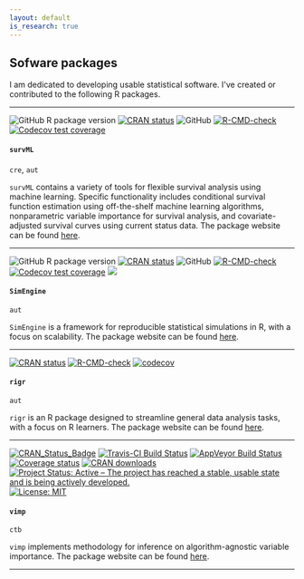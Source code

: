 ```yaml
---
layout: default
is_research: true
--- 
```


## Sofware packages

I am dedicated to developing usable statistical software. I've created or contributed to the following R packages. 

---

![GitHub R package
version](https://img.shields.io/github/r-package/v/cwolock/survML?scale=2)
[![CRAN
status](https://www.r-pkg.org/badges/version/survML?scale=1)](https://CRAN.R-project.org/package=survML)
![GitHub](https://img.shields.io/github/license/cwolock/survML?scale=1)
[![R-CMD-check](https://github.com/cwolock/survML/actions/workflows/R-CMD-check.yml/badge.svg)](https://github.com/cwolock/survML/actions/workflows/R-CMD-check.yml)
[![Codecov test
coverage](https://codecov.io/gh/cwolock/survML/branch/main/graph/badge.svg?scale=1)](https://app.codecov.io/gh/cwolock/survML?branch=main)

#### `survML`

`cre`, `aut`

`survML` contains a variety of tools for flexible survival analysis using machine learning. Specific functionality includes conditional survival function estimation using off-the-shelf machine learning algorithms, nonparametric variable importance for survival analysis, and covariate-adjusted survival curves using current status data. The package website can be found [here](https://cwolock.github.io/survML/). 

---

<!-- badges: start -->
  ![GitHub R package version](https://img.shields.io/github/r-package/v/Avi-Kenny/SimEngine)
  [![CRAN status](https://www.r-pkg.org/badges/version/SimEngine)](https://CRAN.R-project.org/package=SimEngine)
  ![GitHub](https://img.shields.io/github/license/Avi-Kenny/SimEngine)
  [![R-CMD-check](https://github.com/Avi-Kenny/SimEngine/actions/workflows/R-CMD-check.yml/badge.svg)](https://github.com/Avi-Kenny/SimEngine/actions/workflows/R-CMD-check.yml)
  [![Codecov test coverage](https://codecov.io/gh/Avi-Kenny/SimEngine/branch/master/graph/badge.svg)](https://app.codecov.io/gh/Avi-Kenny/SimEngine?branch=master)
  [![](https://cranlogs.r-pkg.org/badges/SimEngine)](https://CRAN.R-project.org/package=SimEngine)
<!-- badges: end -->

#### `SimEngine`

`aut`

`SimEngine` is a framework for reproducible statistical simulations in R, with a focus on scalability. The package website can be found [here](https://avi-kenny.github.io/SimEngine/). 

---

[![CRAN
status](https://www.r-pkg.org/badges/version/rigr)](https://CRAN.R-project.org/package=rigr)
[![R-CMD-check](https://github.com/statdivlab/rigr/workflows/R-CMD-check/badge.svg)](https://github.com/statdivlab/rigr/actions)
[![codecov](https://codecov.io/gh/statdivlab/rigr/branch/main/graph/badge.svg)](https://app.codecov.io/gh/statdivlab/rigr)

#### `rigr`

`aut`

`rigr` is an R package designed to streamline general data analysis tasks, with a focus on R learners. The package website can be found [here](https://statdivlab.github.io/rigr/). 

---

[![CRAN_Status_Badge](http://www.r-pkg.org/badges/version/vimp)](https://cran.r-project.org/package=vimp)
[![Travis-CI Build Status](https://travis-ci.com/bdwilliamson/vimp.svg?branch=master)](https://travis-ci.com/bdwilliamson/vimp)
[![AppVeyor Build Status](https://ci.appveyor.com/api/projects/status/github/bdwilliamson/vimp?branch=master&svg=true)](https://ci.appveyor.com/project/bdwilliamson/vimp)
[![Coverage status](https://codecov.io/gh/bdwilliamson/vimp/branch/master/graph/badge.svg)](https://codecov.io/github/bdwilliamson/vimp?branch=master)
[![CRAN downloads](https://cranlogs.r-pkg.org/badges/vimp)](https://CRAN.R-project.org/package=vimp)
[![Project Status: Active – The project has reached a stable, usable state and is being actively developed.](http://www.repostatus.org/badges/latest/active.svg)](http://www.repostatus.org/#active)
[![License: MIT](https://img.shields.io/badge/License-MIT-yellow.svg)](https://opensource.org/licenses/MIT)

#### `vimp`

`ctb`

`vimp` implements methodology for inference on algorithm-agnostic variable importance. The package website can be found [here](https://bdwilliamson.github.io/vimp/). 

---
